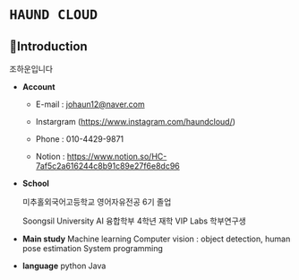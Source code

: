 # ```HAUND CLOUD```

## 👤Introduction

조하운입니다

- **Account**
    - E-mail : johaun12@naver.com
    - Instargram (https://www.instagram.com/haundcloud/)
    
    - Phone : 010-4429-9871
    - Notion : https://www.notion.so/HC-7af5c2a616244c8b91c89e27f6e8dc96
- **School**
    
    미추홀외국어고등학교 영어자유전공 6기 졸업
    
    Soongsil University AI 융합학부 4학년 재학
    VIP Labs 학부연구생 
    
- **Main study**
    Machine learning
    Computer vision : object detection, human pose estimation
    System programming
    
- **language**
    python
    Java
